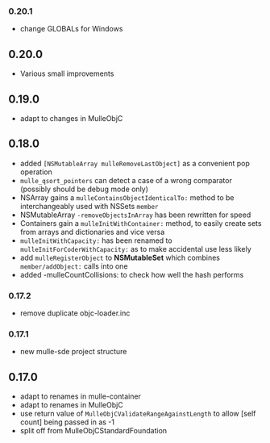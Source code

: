 ### 0.20.1

* change GLOBALs for Windows

## 0.20.0

* Various small improvements


## 0.19.0

* adapt to changes in MulleObjC


## 0.18.0

* added `[NSMutableArray mulleRemoveLastObject]` as a convenient pop operation
* `mulle_qsort_pointers` can detect a case of a wrong comparator (possibly should be debug mode only)
* NSArray gains a `mulleContainsObjectIdenticalTo:` method to be interchangeably used with NSSets `member`
* NSMutableArray `-removeObjectsInArray` has been rewritten for speed
* Containers gain a `mulleInitWithContainer:` method, to easily create sets from arrays and dictionaries and vice versa
* `mulleInitWithCapacity:` has been renamed to `mulleInitForCoderWithCapacity:` as to make accidental use less likely
* add `mulleRegisterObject` to **NSMutableSet** which combines `member/addObject:` calls into one
* added -mulleCountCollisions: to check how well the hash performs


### 0.17.2

* remove duplicate objc-loader.inc

### 0.17.1

* new mulle-sde project structure

## 0.17.0

* adapt to renames in mulle-container
* adapt to renames in MulleObjC
* use return value of `MulleObjCValidateRangeAgainstLength` to allow [self count] being passed in as -1
* split off from MulleObjCStandardFoundation
